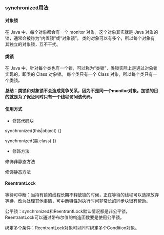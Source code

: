 ### synchronized用法

#### 对象锁
在 Java 中，每个对象都会有一个 monitor 对象，这个对象其实就是 Java 对象的锁，通常会被称为“内置锁”或“对象锁”。
类的对象可以有多个，所以每个对象有其独立的对象锁，互不干扰。

#### 类锁
在 Java 中，针对每个类也有一个锁，可以称为“类锁”，类锁实际上是通过对象锁实现的，即类的 Class 对象锁。
每个类只有一个 Class 对象，所以每个类只有一个类锁。

**总结：类锁和对象锁不会造成竞争关系，因为不是同一个monitor对象。加锁的目的就是为了保证同时只有一个线程访问该代码。**

#### 使用方式

- 修饰代码块

synchronized(this|object) {}

synchronized(类.class) {}

- 修饰方法

修饰非静态方法

修饰静态方法

#### ReentrantLock

等待可中断：当持有锁的线程长期不释放锁的时候，正在等待的线程可以选择放弃等待，改为处理其他事情，可中断特性对执行时间非常长的同步块很有帮助。

公平锁：synchronized和ReentrantLock默认情况都是非公平锁，ReentrantLock可以通过带布尔值的构造函数要是使用公平锁。

绑定多个条件：ReentrantLock对象可以同时绑定多个Condition对象。
